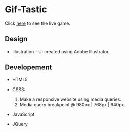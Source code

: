# Gif-Tastic

Click [here]( https://jasonaron.github.io/Gif-Tastic/) to see the live game.


<h2>Design</h2>

* Illustration - Ui created using Adobe Illustrator.


<h2>Developement</h2>

* HTML5

* CSS3:
  1. Make a responsive website using media queries.
  1. Media query breakpoint @ 980px | 768px | 640px.

* JavaScript
 
* JQuery